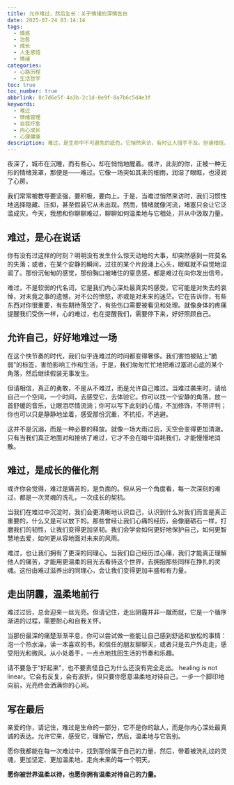 ```yaml
---
title: 允许难过，然后生长：关于情绪的深情告白
date: 2025-07-24 03:14:14
tags:
  - 情感
  - 治愈
  - 成长
  - 人生感悟
  - 情绪
categories:
  - 心路历程
  - 生活哲学
toc: true
toc_number: true
abbrlink: 8c7d6e5f-4a3b-2c1d-0e9f-8a7b6c5d4e3f
keywords:
  - 难过
  - 情绪管理
  - 自我疗愈
  - 内心成长
  - 心理健康
description: 难过，是生命中不可避免的底色，它悄然来访，有时让人措手不及。但请相信，每一次心痛，每一次泪水，都是灵魂深处的一次洗礼。这篇文章，将与你一同温柔地拥抱难过，理解它的意义，并从中汲取力量，最终走向内心的平静与光亮。
---
```


夜深了，城市在沉睡，而有些心，却在悄悄地醒着。或许，此刻的你，正被一种无形的情绪笼罩，那便是——难过。它像一场突如其来的细雨，润湿了眼眶，也浸润了心房。

我们常常被教导要坚强，要积极，要向上。于是，当难过悄然来访时，我们习惯性地选择隐藏、压抑，甚至假装它从未出现。然而，情绪就像河流，堵塞只会让它泛滥成灾。今天，我想和你聊聊难过，聊聊如何温柔地与它相处，并从中汲取力量。

## 难过，是心在说话

你有没有过这样的时刻？明明没有发生什么惊天动地的大事，却突然感到一阵莫名的失落；或者，在某个安静的瞬间，过往的某个片段涌上心头，眼眶就不自觉地湿润了。那份沉甸甸的感觉，那份胸口被堵住的窒息感，都是难过在向你发出信号。

难过，不是软弱的代名词，它是我们内心深处最真实的感受。它可能是对失去的哀悼，对未竟之事的遗憾，对不公的愤怒，亦或是对未来的迷茫。它在告诉你，有些东西对你很重要，有些期待落空了，有些伤口需要被看见和处理。就像身体的疼痛提醒我们受伤一样，心的难过，也在提醒我们，需要停下来，好好照顾自己。

## 允许自己，好好地难过一场

在这个快节奏的时代，我们似乎连难过的时间都变得奢侈。我们害怕被贴上“脆弱”的标签，害怕影响工作和生活，于是，我们匆匆忙忙地把难过塞进心底的某个角落，然后继续假装无事发生。

但请相信，真正的勇敢，不是从不难过，而是允许自己难过。当难过袭来时，请给自己一个空间，一个时间，去感受它，去体验它。你可以找一个安静的角落，放一首舒缓的音乐，让眼泪尽情流淌；你可以写下此刻的心情，不加修饰，不带评判；你也可以只是静静地坐着，感受那份沉重，不抗拒，不逃避。

这并不是沉溺，而是一种必要的释放。就像一场大雨过后，天空会变得更加清澈。只有当我们真正地面对和接纳了难过，它才不会在暗中消耗我们，才能慢慢地消散。

## 难过，是成长的催化剂

或许你会觉得，难过是痛苦的，是负面的。但从另一个角度看，每一次深刻的难过，都是一次灵魂的洗礼，一次成长的契机。

当我们在难过中沉淀时，我们会更清晰地认识自己，认识到什么对我们而言是真正重要的，什么又是可以放下的。那些曾经让我们心痛的经历，会像磨砺石一样，打磨我们的韧性，让我们变得更加坚韧。我们会学会如何更好地保护自己，如何更智慧地去爱，如何更从容地面对未来的风雨。

难过，也让我们拥有了更深的同理心。当我们自己经历过心痛，我们才能真正理解他人的痛苦，才能用更温柔的目光去看待这个世界，去拥抱那些同样在挣扎的灵魂。这份由难过滋养出的同理心，会让我们变得更加丰盛和有力量。

## 走出阴霾，温柔地前行

难过过后，总会迎来一丝光亮。但请记住，走出阴霾并非一蹴而就，它是一个循序渐进的过程，需要耐心和自我关怀。

当那份最深的痛楚渐渐平息，你可以尝试做一些能让自己感到舒适和放松的事情：泡一个热水澡，读一本喜欢的书，和信任的朋友聊聊天，或者只是去户外走走，感受阳光和微风。从小处着手，一点点地找回生活的节奏和乐趣。

请不要急于“好起来”，也不要责怪自己为什么还没有完全走出。 healing is not linear。它会有反复，会有波折，但只要你愿意温柔地对待自己，一步一个脚印地向前，光亮终会洒满你的心间。

## 写在最后

亲爱的你，请记住，难过是生命的一部分，它不是你的敌人，而是你内心深处最真诚的表达。允许它来，感受它，理解它，然后，温柔地与它告别。

愿你我都能在每一次难过中，找到那份属于自己的力量，然后，带着被洗礼过的灵魂，更加坚定、更加温柔地，走向未来的每一个明天。

**愿你被世界温柔以待，也愿你拥有温柔对待自己的力量。**